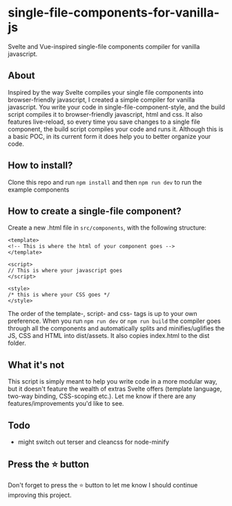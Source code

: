# single-file-components-for-vanilla-js
Svelte and Vue-inspired single-file components compiler for vanilla javascript.

## About
Inspired by the way Svelte compiles your single file components into browser-friendly javascript, I created a simple compiler for vanilla javascript. You write your code in single-file-component-style, and the build script compiles it to browser-friendly javascript, html and css. It also features live-reload, so every time you save changes to a single file component, the build script compiles your code and runs it. Although this is a basic POC, in its current form it does help you to better organize your code.

## How to install?

Clone this repo and run `npm install` and then `npm run dev` to run the example components

## How to create a single-file component?

Create a new .html file in `src/components`, with the following structure:

```
<template>
<!-- This is where the html of your component goes -->
</template>

<script>
// This is where your javascript goes
</script>

<style>
/* this is where your CSS goes */
</style>
```

The order of the template-, script- and css- tags is up to your own preference. When you run `npm run dev` or `npm run build` the compiler goes through all the components and automatically splits and minifies/uglifies the JS, CSS and HTML into dist/assets. It also copies index.html to the dist folder.

## What it's not

This script is simply meant to help you write code in a more modular way, but it doesn't feature the wealth of extras Svelte offers (template language, two-way binding, CSS-scoping etc.). Let me know if there are any features/improvements you'd like to see.

## Todo
- might switch out terser and cleancss for node-minify

## Press the :star: button
Don't forget to press the :star: button to let me know I should continue improving this project.

